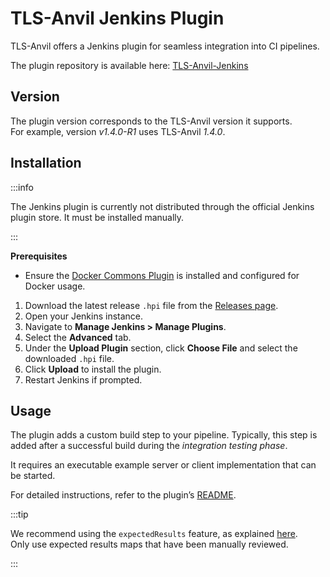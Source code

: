 # TLS-Anvil Jenkins Plugin

TLS-Anvil offers a Jenkins plugin for seamless integration into CI pipelines.

The plugin repository is available here: [TLS-Anvil-Jenkins](https://github.com/tls-attacker/TLS-Anvil-Jenkins/)

## Version

The plugin version corresponds to the TLS-Anvil version it supports.  
For example, version *v1.4.0-R1* uses TLS-Anvil *1.4.0*.

## Installation

:::info

The Jenkins plugin is currently not distributed through the official Jenkins plugin store. It must be installed manually.

:::

**Prerequisites**

- Ensure the [Docker Commons Plugin](https://plugins.jenkins.io/docker-commons/) is installed and configured for Docker usage.

1. Download the latest release `.hpi` file from the [Releases page](https://github.com/tls-attacker/TLS-Anvil-Jenkins/releases).
2. Open your Jenkins instance.
3. Navigate to **Manage Jenkins > Manage Plugins**.
4. Select the **Advanced** tab.
5. Under the **Upload Plugin** section, click **Choose File** and select the downloaded `.hpi` file.
6. Click **Upload** to install the plugin.
7. Restart Jenkins if prompted.

## Usage

The plugin adds a custom build step to your pipeline. Typically, this step is added after a successful build during the *integration testing phase*.

It requires an executable example server or client implementation that can be started.

For detailed instructions, refer to the plugin’s [README](https://github.com/tls-attacker/TLS-Anvil-Jenkins).

:::tip

We recommend using the `expectedResults` feature, as explained [here](/docs/Advanced-Features/Expected-Results).  
Only use expected results maps that have been manually reviewed.

:::
